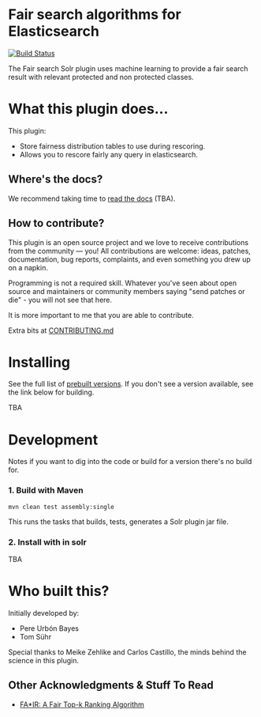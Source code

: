 # Fair search algorithms for Elasticsearch


[![Build Status](https://travis-ci.org/fair-search/fairsearch-solr-plugin.svg?branch=master)](https://travis-ci.org/fair-search/fairsearch-elasticsearch-plugin)


The Fair search Solr plugin uses machine learning to provide a fair search result with relevant protected 
and non protected classes. 

# What this plugin does...

This plugin:

- Store fairness distribution tables to use during rescoring.
- Allows you to rescore fairly any query in elasticsearch.

## Where's the docs?

We recommend taking time to [read the docs](http://fairsearch-solr.readthedocs.io) (TBA). 

## How to contribute?

This plugin is an open source project and we love to receive contributions from the community — you! All contributions are welcome: ideas, patches, documentation, bug reports, complaints, and even something you drew up on a napkin.

Programming is not a required skill. Whatever you've seen about open source and maintainers or community members saying "send patches or die" - you will not see that here.

It is more important to me that you are able to contribute.

Extra bits at [CONTRIBUTING.md](CONTRIBUTTING.md)


# Installing

See the full list of [prebuilt versions](https://fair-search.github.io/). If you don't see a version available, see the link below for building.

TBA

# Development

Notes if you want to dig into the code or build for a version there's no build for.

### 1. Build with Maven

```
mvn clean test assembly:single
```

This runs the tasks that builds, tests, generates a Solr plugin jar file.

### 2. Install with in solr

TBA

# Who built this?

Initially developed by:
- Pere Urbón Bayes
- Tom Sühr

Special thanks to Meike Zehlike and Carlos Castillo, the minds behind the science in this plugin.

## Other Acknowledgments & Stuff To Read

- [FA*IR: A Fair Top-k Ranking Algorithm](https://arxiv.org/abs/1706.06368)